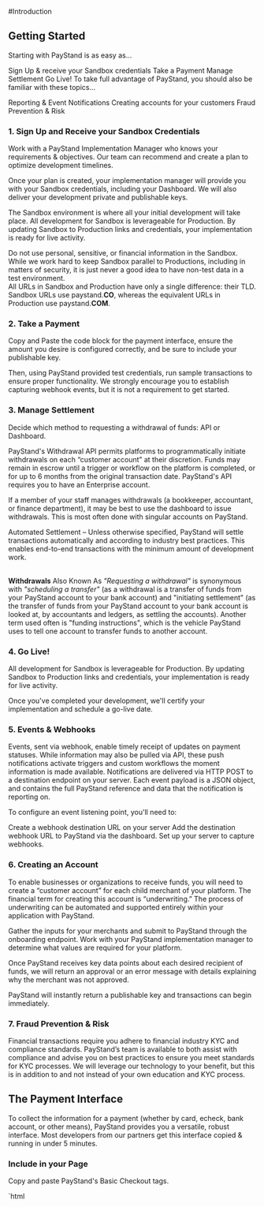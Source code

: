 #Introduction

## Getting Started

Starting with PayStand is as easy as...

Sign Up & receive your Sandbox credentials
Take a Payment
Manage Settlement
Go Live!
To take full advantage of PayStand, you should also be familiar with these topics...

Reporting & Event Notifications
Creating accounts for your customers
Fraud Prevention & Risk

### 1. Sign Up and Receive your Sandbox Credentials
Work with a PayStand Implementation Manager who knows your requirements & objectives. Our team can recommend and create a plan to optimize development timelines.

Once your plan is created, your implementation manager will provide you with your Sandbox credentials, including your Dashboard. We will also deliver your development private and publishable keys.

The Sandbox environment is where all your initial development will take place. All development for Sandbox is leverageable for Production. By updating Sandbox to Production links and credentials, your implementation is ready for live activity.



<aside class="warning">
Do not use personal, sensitive, or financial information in the Sandbox.
While we work hard to keep Sandbox parallel to Productions, including in matters of security, it is just never a good idea to have non-test data in a test environment.
</aside>

<aside class="notice">
All URLs in Sandbox and Production have only a single difference: their TLD. Sandbox URLs use paystand.<b>CO</b>, whereas the equivalent URLs in Production use paystand.<b>COM</b>.
</aside>

### 2. Take a Payment
Copy and Paste the code block for the payment interface, ensure the amount you desire is configured correctly, and be sure to include your publishable key.

Then, using PayStand provided test credentials, run sample transactions to ensure proper functionality. We strongly encourage you to establish capturing webhook events, but it is not a requirement to get started.

### 3. Manage Settlement
Decide which method to requesting a withdrawal of funds: API or Dashboard.

PayStand's Withdrawal API permits platforms to programmatically initiate withdrawals on each “customer account” at their discretion. Funds may remain in escrow until a trigger or workflow on the platform is completed, or for up to 6 months from the original transaction date. PayStand's API requires you to have an Enterprise account.

If a member of your staff manages withdrawals (a bookkeeper, accountant, or finance department), it may be best to use the dashboard to issue withdrawals. This is most often done with singular accounts on PayStand.

Automated Settlement – Unless otherwise specified, PayStand will settle transactions automatically and according to industry best practices. This enables end-to-end transactions with the minimum amount of development work.

<aside class="notice">
<br>
 <b>Withdrawals</b> Also Known As <i>"Requesting a withdrawal"</i> is synonymous with <i>"scheduling a transfer"</i> (as a withdrawal is a transfer of funds from your PayStand account to your bank account) and "initiating settlement" (as the transfer of funds from your PayStand account to your bank account is looked at, by accountants and ledgers, as settling the accounts). Another term used often is "funding instructions", which is the vehicle PayStand uses to tell one account to transfer funds to another account.
</aside>

### 4. Go Live!
All development for Sandbox is leverageable for Production. By updating Sandbox to Production links and credentials, your implementation is ready for live activity.

Once you've completed your development, we'll certify your implementation and schedule a go-live date.

### 5. Events & Webhooks
Events, sent via webhook, enable timely receipt of updates on payment statuses. While information may also be pulled via API, these push notifications activate triggers and custom workflows the moment information is made available. Notifications are delivered via HTTP POST to a destination endpoint on your server. Each event payload is a JSON object, and contains the full PayStand reference and data that the notification is reporting on.

To configure an event listening point, you'll need to:

Create a webhook destination URL on your server
Add the destination webhook URL to PayStand via the dashboard.
Set up your server to capture webhooks.

### 6. Creating an Account
To enable businesses or organizations to receive funds, you will need to create a “customer account” for each child merchant of your platform. The financial term for creating this account is “underwriting.” The process of underwriting can be automated and supported entirely within your application with PayStand.

Gather the inputs for your merchants and submit to PayStand through the onboarding endpoint. Work with your PayStand implementation manager to determine what values are required for your platform.

Once PayStand receives key data points about each desired recipient of funds, we will return an approval or an error message with details explaining why the merchant was not approved.

PayStand will instantly return a publishable key and transactions can begin immediately.

### 7. Fraud Prevention & Risk
Financial transactions require you adhere to financial industry KYC and compliance standards. PayStand’s team is available to both assist with compliance and advise you on best practices to ensure you meet standards for KYC processes. We will leverage our technology to your benefit, but this is in addition to and not instead of your own education and KYC process.

## The Payment Interface
To collect the information for a payment (whether by card, echeck, bank account, or other means), PayStand provides you a versatile, robust interface. Most developers from our partners get this interface copied & running in under 5 minutes.

### Include in your Page
Copy and paste PayStand's Basic Checkout tags.



`html
<script
 type="text/javascript"
  id="paystand_checkout"
  src="https://checkout.paystand.co/v4/js/paystand.checkout.js"
  ps-mode="embed"
  ps-show="true"
  ps-amount="100.12"
  ps-publishable-key="<your publishable key from your PayStand Dashboard>"
  ps-env="sandbox"
</script>
`

## Dashboard Walkthrough





<figure class="video_container">
  <iframe src="https://www.youtube.com/embed/z5Oi5cFLSmM" frameborder="0" allowfullscreen="true"> </iframe>
</figure>






